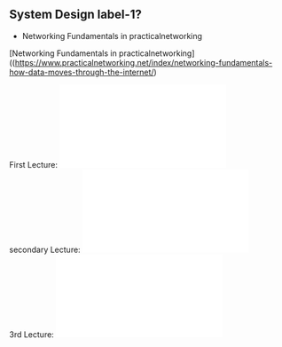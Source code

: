 ## System Design label-1?

- Networking Fundamentals in practicalnetworking

[Networking Fundamentals in practicalnetworking]((https://www.practicalnetworking.net/index/networking-fundamentals-how-data-moves-through-the-internet/)

First Lecture: ![First Lecture](./README1.md)  
secondary Lecture: ![Lecture Lecture](./README2.md)  
3rd Lecture: ![Lecture Lecture](./README3.md)

